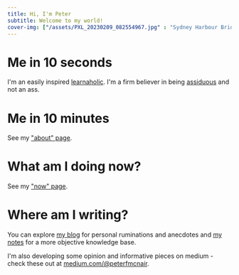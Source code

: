 ```yaml
---
title: Hi, I'm Peter
subtitle: Welcome to my world!
cover-img: ["/assets/PXL_20230209_082554967.jpg" : "Sydney Harbour Bridge (2023)", "/assets/PXL_20230104_234256170.jpg" : "Narooma Breakwater (2023)", "/assets/PXL_20230102_220200853.jpg" : "The Pinnacles, Merimbula (2023)", "/assets/PXL_20230104_232545990.jpg" : "Australia Rock, Narooma (2023)"]
---
```

# Me in 10 seconds
I'm an easily inspired [learnaholic](https://www.urbandictionary.com/define.php?term=learnaholic).
I'm a firm believer in being [assiduous](https://www.merriam-webster.com/dictionary/assiduous) and not an ass.

# Me in 10 minutes
See my ["about" page](about.md).

# What am I doing now?
See my ["now" page](now.md).

# Where am I writing?
You can explore [my blog](blog.md) for personal ruminations and anecdotes and [my notes](https://publish.obsidian.md/peterfmcnair) for a more objective knowledge base.

I'm also developing some opinion and informative pieces on medium - check these out at [medium.com/@peterfmcnair](https://medium.com/@peterfmcnair).
